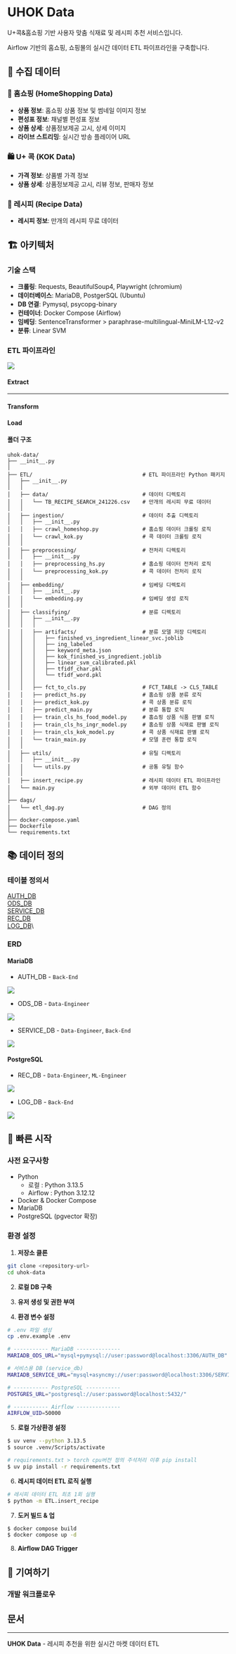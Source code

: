 # UHOK Data

U+콕&홈쇼핑 기반 사용자 맞춤 식재료 및 레시피 추천 서비스입니다.

Airflow 기반의 홈쇼핑, 쇼핑몰의 실시간 데이터 ETL 파이프라인을 구축합니다.

## 📑 수집 데이터

### 🏪 홈쇼핑 (HomeShopping Data)
- **상품 정보**: 홈쇼핑 상품 정보 및 썸네일 이미지 정보
- **편성표 정보**: 채널별 편성표 정보
- **상품 상세**: 상품정보제공 고시, 상세 이미지
- **라이브 스트리밍**: 실시간 방송 플레이어 URL

### 🛍️ U+ 콕 (KOK Data)
- **가격 정보**: 상품별 가격 정보
- **상품 상세**: 상품정보제공 고시, 리뷰 정보, 판매자 정보

### 🍳 레시피 (Recipe Data)
- **레시피 정보**: 만개의 레시피 무료 데이터

## 🏗️ 아키텍처

### 기술 스택
- **크롤링**: Requests, BeautifulSoup4, Playwright (chromium)
- **데이터베이스**: MariaDB, PostgerSQL (Ubuntu)
- **DB 연결**: Pymysql, psycopg-binary
- **컨테이너**: Docker Compose (Airflow)
- **임베딩**: SentenceTransformer > paraphrase-multilingual-MiniLM-L12-v2
- **분류**: Linear SVM

### ETL 파이프라인

<img src="documents/images/ETL_pipeline.png">

#### Extract
---

#### Transform


#### Load


#### 폴더 구조
```
uhok-data/
├── __init__.py
│
├── ETL/                                   # ETL 파이프라인 Python 패키지                   
│   ├── __init__.py 
│   │                              
│   ├── data/                              # 데이터 디렉토리
│   │   └── TB_RECIPE_SEARCH_241226.csv    # 만개의 레시피 무료 데이터
│   │
│   ├── ingestion/                         # 데이터 추출 디렉토리
│   │   ├── __init__.py
│   │   ├── crawl_homeshop.py              # 홈쇼핑 데이터 크롤링 로직
│   │   └── crawl_kok.py                   # 콕 데이터 크롤링 로직
│   │
│   ├── preprocessing/                     # 전처리 디렉토리
│   │   ├── __init__.py
│   │   ├── preprocessing_hs.py            # 홈쇼핑 데이터 전처리 로직
│   │   └── preprocessing_kok.py           # 콕 데이터 전처리 로직
│   │
│   ├── embedding/                         # 임베딩 디렉토리
│   │   ├── __init__.py
│   │   └── embedding.py                   # 임베딩 생성 로직
│   │
│   ├── classifying/                       # 분류 디렉토리
│   │   ├── __init__.py
│   │   │
│   │   ├── artifacts/                     # 분류 모델 저장 디렉토리
│   │   │   ├── finished_vs_ingredient_linear_svc.joblib
│   │   │   ├── ing_labeled
│   │   │   ├── keyword_meta.json
│   │   │   ├── kok_finished_vs_ingredient.joblib
│   │   │   ├── linear_svm_calibrated.pkl
│   │   │   ├── tfidf_char.pkl
│   │   │   └── tfidf_word.pkl
│   │   │
│   │   ├── fct_to_cls.py                  # FCT_TABLE -> CLS_TABLE
│   │   ├── predict_hs.py                  # 홈쇼핑 상품 분류 로직
│   │   ├── predict_kok.py                 # 콕 상품 분류 로직
│   │   ├── predict_main.py                # 분류 통합 로직
│   │   ├── train_cls_hs_food_model.py     # 홈쇼핑 상품 식품 판별 로직
│   │   ├── train_cls_hs_ingr_model.py     # 홈쇼핑 상품 식재료 판별 로직
│   │   ├── train_cls_kok_model.py         # 콕 상품 식재료 판별 로직
│   │   └── train_main.py                  # 모델 훈련 통합 로직
│   │ 
│   ├── utils/                             # 유틸 디렉토리
│   │   ├── __init__.py
│   │   └── utils.py                       # 공통 유틸 함수
│   │ 
│   ├── insert_recipe.py                   # 레시피 데이터 ETL 파이프라인
│   └── main.py                            # 외부 데이터 ETL 함수
│
├── dags/
│   └── etl_dag.py                         # DAG 정의
│
├── docker-compose.yaml            
├── Dockerfile                     
└── requirements.txt
```
## 📚 데이터 정의

### 테이블 정의서

[AUTH_DB](documents/Table_def_AUTH_DB.pdf) \
[ODS_DB](documents/Table_def_ODS_DB.pdf)\
[SERVICE_DB](documents/Table_def_SERVICE_DB.pdf)\
[REC_DB](documents/Table_def_REC_DB.pdf)\
[LOG_DB](documents/Table_def_LOG_DB.pdf)\


### ERD

#### MariaDB
- AUTH_DB - `Back-End`

<img src="documents/images/auth.PNG">

- ODS_DB - `Data-Engineer`

<img src="documents/images/ods.PNG">

- SERVICE_DB - `Data-Engineer`, `Back-End`

<img src="documents/images/service.PNG">

#### PostgreSQL

- REC_DB - `Data-Engineer`, `ML-Engineer`

<img src="documents/images/rec.PNG">

- LOG_DB - `Back-End`

<img src="documents/images/log.PNG">

## 🚀 빠른 시작

### 사전 요구사항
- Python 
  + 로컬 : Python 3.13.5
  + Airflow : Python 3.12.12
- Docker & Docker Compose
- MariaDB
- PostgreSQL (pgvector 확장)

### 환경 설정

1. **저장소 클론**
```bash
git clone <repository-url>
cd uhok-data
```

2. **로컬 DB 구축**



3. **유저 생성 및 권한 부여**



4. **환경 변수 설정**
```bash
# .env 파일 생성
cp .env.example .env

# ----------- MariaDB -------------- 
MARIADB_ODS_URL="mysql+pymysql://user:password@localhost:3306/AUTH_DB"

# 서비스용 DB (service_db)
MARIADB_SERVICE_URL="mysql+asyncmy://user:password@localhost:3306/SERVICE_DB"

# ----------- PostgreSQL -----------
POSTGRES_URL="postgresql://user:password@localhost:5432/"

# ----------- Airflow --------------
AIRFLOW_UID=50000
```

5. **로컬 가상환경 설정**
```bash
$ uv venv --python 3.13.5
$ source .venv/Scripts/activate

# requirements.txt > torch cpu버전 정의 주석처리 이후 pip install
$ uv pip install -r requirements.txt
```

6. **레시피 데이터 ETL 로직 실행**
```bash
# 레시피 데이터 ETL 최초 1회 실행
$ python -m ETL.insert_recipe
```

7. **도커 빌드 & 업**
```bash
$ docker compose build
$ docker compose up -d
```

8. **Airflow DAG Trigger**





## 🤝 기여하기

### 개발 워크플로우



## 문서


---

**UHOK Data** - 레시피 추천을 위한 실시간 마켓 데이터 ETL
